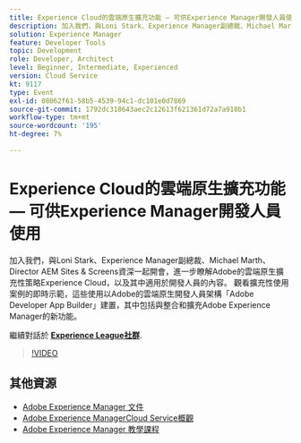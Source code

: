 ```yaml
---
title: Experience Cloud的雲端原生擴充功能 — 可供Experience Manager開發人員使用
description: 加入我們，與Loni Stark、Experience Manager副總裁、Michael Marth、Director AEM Sites & Screens資深一起開會，進一步瞭解Adobe的雲端原生擴充性策略Experience Cloud，以及其中適用於開發人員的內容。 觀看擴充性使用案例的即時示範，這些使用以Adobe的雲端原生開發人員架構「Adobe Developer App Builder」建置，其中包括與整合和擴充Adobe Experience Manager的新功能。
solution: Experience Manager
feature: Developer Tools
topic: Development
role: Developer, Architect
level: Beginner, Intermediate, Experienced
version: Cloud Service
kt: 9117
type: Event
exl-id: 08062f61-58b5-4539-94c1-dc101e0d7869
source-git-commit: 1792dc318643aec2c12613f621361d72a7a918b1
workflow-type: tm+mt
source-wordcount: '195'
ht-degree: 7%

---
```


# Experience Cloud的雲端原生擴充功能 — 可供Experience Manager開發人員使用

加入我們，與Loni Stark、Experience Manager副總裁、Michael Marth、Director AEM Sites &amp; Screens資深一起開會，進一步瞭解Adobe的雲端原生擴充性策略Experience Cloud，以及其中適用於開發人員的內容。 觀看擴充性使用案例的即時示範，這些使用以Adobe的雲端原生開發人員架構「Adobe Developer App Builder」建置，其中包括與整合和擴充Adobe Experience Manager的新功能。

繼續對話於 **[Experience League社群](https://adobe.ly/2XTk7aX)**.

>[!VIDEO](https://video.tv.adobe.com/v/337491/?quality=12&learn=on&hidetitle=true)

## 其他資源

- [Adobe Experience Manager 文件](https://experienceleague.adobe.com/docs/experience-manager-cloud-service.html)
- [Adobe Experience ManagerCloud Service概觀](https://experienceleague.adobe.com/docs/experience-manager-cloud-service/overview/home.html)
- [Adobe Experience Manager 教學課程](https://experienceleague.adobe.com/docs/experience-manager-tutorials.html)
